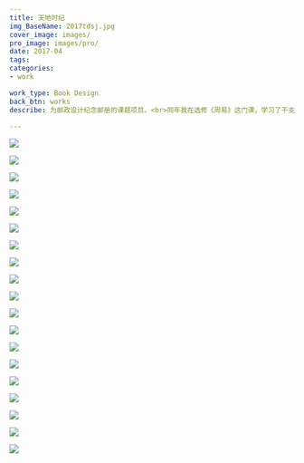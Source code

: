 ```yaml
---
title: 天地时纪
img_BaseName: 2017tdsj.jpg
cover_image: images/
pro_image: images/pro/
date: 2017-04
tags:
categories: 
- work

work_type: Book Design
back_btn: works
describe: 为邮政设计纪念邮册的课题项目。<br>同年我在选修《周易》这门课，学习了干支历法和八卦相位等知识。干支符号与悠久的华夏历史世界观的联结，有趣的同时，又让人感到十分难以识读。<br>既然这门传统学问有规可循，那么其自身的法则，是否也能自然地反哺于编排系统？是否也能用当今的设计语言去为纪时体系做进一步的信息整理与视觉传达？<br><br>该创作沿用文字为主要语义符号，并通过颜色和编排，梳理天干地支的阴阳、组合与轮回法则。

---
```


![](https://waterpatch.oss-cn-guangzhou.aliyuncs.com/2017-TianDiShiJi/2.jpg)
<br>

![](https://waterpatch.oss-cn-guangzhou.aliyuncs.com/2017-TianDiShiJi/1.jpg)

![](https://waterpatch.oss-cn-guangzhou.aliyuncs.com/2017-TianDiShiJi/3.jpg)

![](https://waterpatch.oss-cn-guangzhou.aliyuncs.com/2017-TianDiShiJi/4.jpg)
<br>

![](https://waterpatch.oss-cn-guangzhou.aliyuncs.com/2017-TianDiShiJi/5.jpg)

![](https://waterpatch.oss-cn-guangzhou.aliyuncs.com/2017-TianDiShiJi/6.jpg)

![](https://waterpatch.oss-cn-guangzhou.aliyuncs.com/2017-TianDiShiJi/7.jpg)

![](https://waterpatch.oss-cn-guangzhou.aliyuncs.com/2017-TianDiShiJi/8.jpg)

![](https://waterpatch.oss-cn-guangzhou.aliyuncs.com/2017-TianDiShiJi/9.jpg)

![](https://waterpatch.oss-cn-guangzhou.aliyuncs.com/2017-TianDiShiJi/10.jpg)

![](https://waterpatch.oss-cn-guangzhou.aliyuncs.com/2017-TianDiShiJi/11.jpg)

![](https://waterpatch.oss-cn-guangzhou.aliyuncs.com/2017-TianDiShiJi/12.jpg)

![](https://waterpatch.oss-cn-guangzhou.aliyuncs.com/2017-TianDiShiJi/13.jpg)

![](https://waterpatch.oss-cn-guangzhou.aliyuncs.com/2017-TianDiShiJi/14.jpg)

![](https://waterpatch.oss-cn-guangzhou.aliyuncs.com/2017-TianDiShiJi/15.jpg)

![](https://waterpatch.oss-cn-guangzhou.aliyuncs.com/2017-TianDiShiJi/16.jpg)

![](https://waterpatch.oss-cn-guangzhou.aliyuncs.com/2017-TianDiShiJi/17.jpg)

![](https://waterpatch.oss-cn-guangzhou.aliyuncs.com/2017-TianDiShiJi/18.jpg)

![](https://waterpatch.oss-cn-guangzhou.aliyuncs.com/2017-TianDiShiJi/19.jpg)



